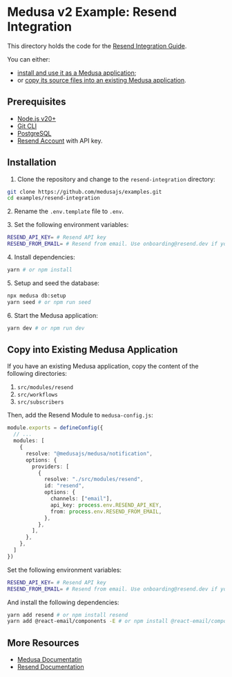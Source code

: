 # Medusa v2 Example: Resend Integration

This directory holds the code for the [Resend Integration Guide](https://docs.medusajs.com/resources/integrations/guides/resend).

You can either:

- [install and use it as a Medusa application](#installation);
- or [copy its source files into an existing Medusa application](#copy-into-existing-medusa-application).

## Prerequisites

- [Node.js v20+](https://nodejs.org/en/download)
- [Git CLI](https://git-scm.com/downloads)
- [PostgreSQL](https://www.postgresql.org/download/)
- [Resend Account](https://resend.com) with API key.

## Installation

1. Clone the repository and change to the `resend-integration` directory:

```bash
git clone https://github.com/medusajs/examples.git
cd examples/resend-integration
```

2\. Rename the `.env.template` file to `.env`.

3\. Set the following environment variables:

```bash
RESEND_API_KEY= # Resend API key
RESEND_FROM_EMAIL= # Resend from email. Use onboarding@resend.dev if you don't have a verified domain.
```

4\. Install dependencies:

```bash
yarn # or npm install
```

5\. Setup and seed the database:

```bash
npx medusa db:setup
yarn seed # or npm run seed
```

6\. Start the Medusa application:

```bash
yarn dev # or npm run dev
```

## Copy into Existing Medusa Application

If you have an existing Medusa application, copy the content of the following directories:

1. `src/modules/resend`
2. `src/workflows`
3. `src/subscribers`

Then, add the Resend Module to `medusa-config.js`:

```ts
module.exports = defineConfig({
  // ...
  modules: [
    {
      resolve: "@medusajs/medusa/notification",
      options: {
        providers: [
          {
            resolve: "./src/modules/resend",
            id: "resend",
            options: {
              channels: ["email"],
              api_key: process.env.RESEND_API_KEY,
              from: process.env.RESEND_FROM_EMAIL,
            },
          },
        ],
      },
    },
  ]
})
```

Set the following environment variables:

```bash
RESEND_API_KEY= # Resend API key
RESEND_FROM_EMAIL= # Resend from email. Use onboarding@resend.dev if you don't have a verified domain.
```

And install the following dependencies:

```bash
yarn add resend # or npm install resend
yarn add @react-email/components -E # or npm install @react-email/components -E
```

## More Resources

- [Medusa Documentatin](https://docs.medusajs.com)
- [Resend Documentation](https://resend.com/docs/introduction)
